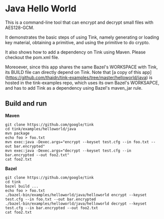 # Java Hello World

This is a command-line tool that can encrypt and decrypt small files with
AES128-GCM.

It demonstrates the basic steps of using Tink, namely generating or loading
key material, obtaining a primitive, and using the primitive to do crypto.

It also shows how to add a dependency on Tink using Maven. Please checkout
the pom.xml file.

Moreoever, since this app shares the same Bazel's WORKSPACE with Tink, its
BUILD file can directly depend on Tink. Note that [a copy of this app]
(https://github.com/thaidn/tink-examples/tree/master/helloworld/java) is
hosted in the tink-examples repo, which uses its own Bazel's WORKSAPCE,
and has to add Tink as a dependency using Bazel's maven_jar rule.

## Build and run

**Maven**

```shell
git clone https://github.com/google/tink
cd tink/examples/helloworld/java
mvn package
echo foo > foo.txt
mvn exec:java -Dexec.args="encrypt --keyset test.cfg --in foo.txt --out bar.encrypted"
mvn exec:java -Dexec.args="decrypt --keyset test.cfg --in bar.encrypted --out foo2.txt"
cat foo2.txt
```

**Bazel**

```shell
git clone https://github.com/google/tink
cd tink
bazel build ...
echo foo > foo.txt
./bazel-bin/examples/helloworld/java/helloworld encrypt --keyset test.cfg --in foo.txt --out bar.encrypted
./bazel-bin/examples/helloworld/java/helloworld decrypt --keyset test.cfg --in bar.encrypted --out foo2.txt
cat foo2.txt
```
